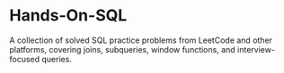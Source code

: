 # Hands-On-SQL

A collection of solved SQL practice problems from LeetCode and other platforms, covering joins, subqueries, window functions, and interview-focused queries.
